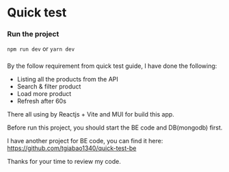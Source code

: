 # Quick test

### Run the project
``npm run dev``
or 
``yarn dev``

### 

By the follow requirement from quick test guide, I have done the following:
- Listing all the products from the API
- Search & filter product
- Load more product
- Refresh after 60s

There all using by Reactjs + Vite and MUI for build this app.

Before run this project, you should start the BE code and DB(mongodb) first.

I have another project for BE code, you can find it here:
https://github.com/tgiabao1340/quick-test-be

Thanks for your time to review my code.